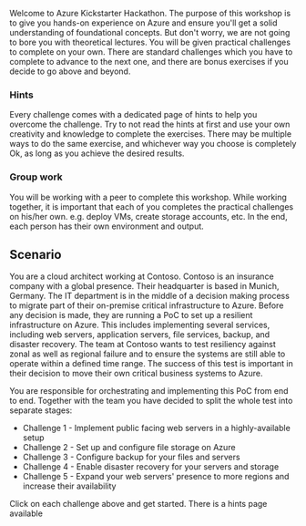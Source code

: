 Welcome to Azure Kickstarter Hackathon. The purpose of this workshop is to give you hands-on experience on Azure and ensure you'll get a solid understanding of foundational concepts. But don't worry, we are not going to bore you with theoretical lectures. You will be given practical challenges to complete on your own. There are standard challenges which you have to complete to advance to the next one, and there are bonus exercises if you decide to go above and beyond. 

### Hints
Every challenge comes with a dedicated page of hints to help you overcome the challenge. Try to not read the hints at first and use your own creativity and knowledge to complete the exercises. There may be multiple ways to do the same exercise, and whichever way you choose is completely Ok, as long as you achieve the desired results.

### Group work
You will be working with a peer to complete this workshop. While working together, it is important that each of you completes the practical challenges on his/her own. e.g. deploy VMs, create storage accounts, etc. In the end, each person has their own environment and output.

## Scenario
You are a cloud architect working at Contoso. Contoso is an insurance company with a global presence. Their headquarter is based in Munich, Germany. The IT department is in the middle of a decision making process to migrate part of their on-premise critical infrastructure to Azure. Before any decision is made, they are running a PoC to set up a resilient infrastructure on Azure. This includes implementing several services, including web servers, application servers, file services, backup, and disaster recovery. The team at Contoso wants to test resiliency against zonal as well as regional failure and to ensure the systems are still able to operate within a defined time range. The success of this test is important in their decision to move their own critical business systems to Azure.

You are responsible for orchestrating and implementing this PoC from end to end. Together with the team you have decided to split the whole test into separate stages:

- Challenge 1 - Implement public facing web servers in a highly-available setup
- Challenge 2 - Set up and configure file storage on Azure
- Challenge 3 - Configure backup for your files and servers
- Challenge 4 - Enable disaster recovery for your servers and storage
- Challenge 5 - Expand your web servers' presence to more regions and increase their availability

Click on each challenge above and get started. There is a hints page available 

